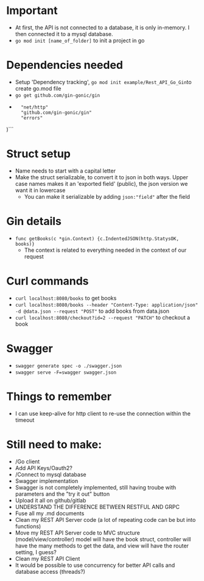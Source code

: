 # Important
- At first, the API is not connected to a database, it is only in-memory. I then connected it to a mysql database.
- `go mod init [name_of_folder]` to init a project in go

# Dependencies needed
- Setup 'Dependency tracking', `go mod init example/Rest_API_Go_Gin`to create go.mod file
- `go get github.com/gin-gonic/gin`
- ```import (
	"net/http"
	"github.com/gin-gonic/gin"
	"errors"
)```


# Struct setup
- Name needs to start with a capital letter
- Make the struct serializable, to convert it to json in both ways. Upper case names makes it an 'exported field' (public), the json version we want it in lowercase
    - You can make it serializable by adding ``json:"field"`` after the field

# Gin details
- `func getBooks(c *gin.Context) {c.IndentedJSON(http.StatysOK, books)}`
    - The context is related to everything needed in the context of our request

# Curl commands
- `curl localhost:8080/books` to get books
- `curl localhost:8080/books --header "Content-Type: application/json" -d @data.json --request "POST"` to add books from data.json
- `curl localhost:8080/checkout?id=2 --request "PATCH"` to checkout a book

# Swagger
- `swagger generate spec -o ./swagger.json`
- `swagger serve -F=swagger swagger.json`

# Things to remember
- I can use keep-alive for http client to re-use the connection within the timeout

# Still need to make:
- /Go client
- Add API Keys/Oauth2?
- /Connect to mysql database
- Swagger implementation
- Swagger is not completely implemented, still having troube with parameters and the "try it out" button
- Upload it all on github/gitlab
- UNDERSTAND THE DIFFERENCE BETWEEN RESTFUL AND GRPC
- Fuse all my .md documents
- Clean my REST API Server code (a lot of repeating code can be but into functions)
- Move my REST API Server code to MVC structure (model/view/controller) model will have the book struct, controller will have the many methods to get the data, and view will have the router setting, I guess?
- Clean my REST API Client
- It would be possible to use concurrency for better API calls and database access (threads?)

